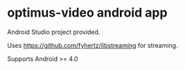 # optimus-video android app

Android Studio project provided.

Uses https://github.com/fyhertz/libstreaming for streaming.

Supports Android >= 4.0
